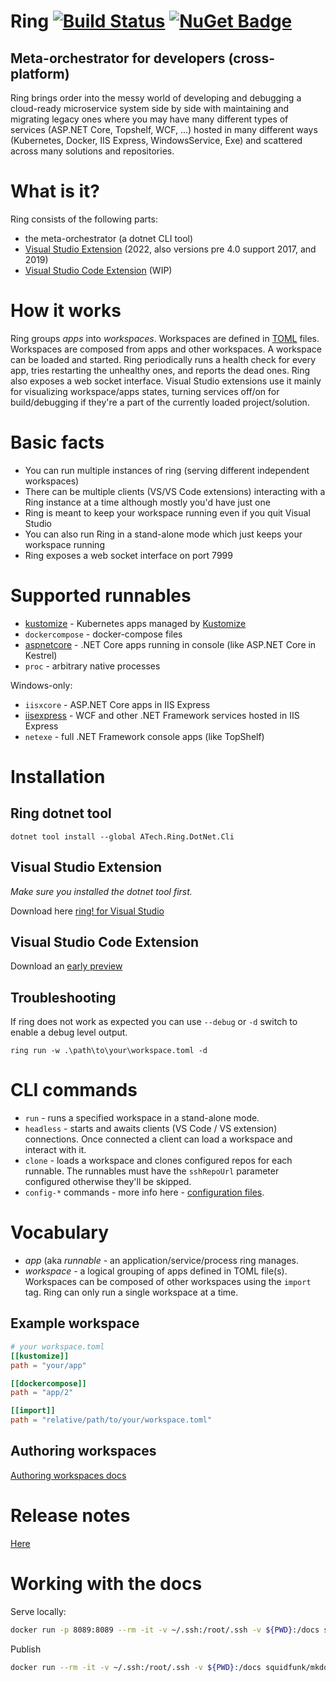 # Ring [![Build Status](https://dev.azure.com/queil/Ring/_apis/build/status/queil.ring?branchName=main)](https://dev.azure.com/Queil/Ring/_build/latest?definitionId=2&branchName=main) [![NuGet Badge](https://buildstats.info/nuget/ATech.Ring.Dotnet.Cli?includePreReleases=true)](https://www.nuget.org/packages/ATech.Ring.Dotnet.Cli)

## Meta-orchestrator for developers (cross-platform)

Ring brings order into the messy world of developing and debugging a cloud-ready microservice system side by side with
maintaining and migrating legacy ones where you may have many different types of services (ASP.NET Core, Topshelf,
WCF, ...) hosted in many different ways (Kubernetes, Docker, IIS Express, WindowsService, Exe) and scattered across many
solutions and repositories.

# What is it?

Ring consists of the following parts:

* the meta-orchestrator (a dotnet CLI tool)
* [Visual Studio Extension](https://marketplace.visualstudio.com/items?itemName=account-technologies.ring-vsix) (2022,
  also versions pre 4.0 support 2017, and 2019)
* [Visual Studio Code Extension](https://marketplace.visualstudio.com/items?itemName=queil.ring-vsce) (WIP)

# How it works

Ring groups *apps* into *workspaces*. Workspaces are defined in [TOML](https://github.com/toml-lang/toml) files.
Workspaces are composed from apps and other workspaces. A workspace can be loaded and started.
Ring periodically runs a health check for every app, tries restarting the unhealthy ones, and reports the dead ones.
Ring also exposes a web socket interface. Visual Studio extensions use it mainly for visualizing workspace/apps states,
turning services off/on for build/debugging if they're a part of the currently loaded project/solution.

# Basic facts

* You can run multiple instances of ring (serving different independent workspaces)
* There can be multiple clients (VS/VS Code extensions) interacting with a Ring instance at a time although mostly you'd
  have just one
* Ring is meant to keep your workspace running even if you quit Visual Studio
* You can also run Ring in a stand-alone mode which just keeps your workspace running
* Ring exposes a web socket interface on port 7999

# Supported runnables

* [kustomize](https://queil.github.io/ring/runnables/kustomize/) - Kubernetes apps managed
  by [Kustomize](https://kustomize.io/)
* `dockercompose` - docker-compose files
* [aspnetcore](https://queil.github.io/ring/runnables/aspnetcore/) - .NET Core apps running in console (like ASP.NET
  Core in Kestrel)
* `proc` - arbitrary native processes

Windows-only:

* `iisxcore` - ASP.NET Core apps in IIS Express
* [iisexpress](https://queil.github.io/ring/runnables/iisexpress/) - WCF and other .NET Framework services hosted in IIS
  Express
* `netexe` - full .NET Framework console apps (like TopShelf)

# Installation

## Ring dotnet tool

```
dotnet tool install --global ATech.Ring.DotNet.Cli
```

## Visual Studio Extension

*Make sure you installed the dotnet tool first.*

Download
here [ring! for Visual Studio](https://marketplace.visualstudio.com/items?itemName=account-technologies.ring-vsix)

## Visual Studio Code Extension

Download an [early preview](https://marketplace.visualstudio.com/items?itemName=queil.ring-vsce)

## Troubleshooting

If ring does not work as expected you can use `--debug` or `-d` switch to enable a debug level output.

```
ring run -w .\path\to\your\workspace.toml -d
```

# CLI commands

* `run` - runs a specified workspace in a stand-alone mode.
* `headless` - starts and awaits clients (VS Code / VS extension) connections. Once connected a client can load a
  workspace and interact with it.
* `clone` - loads a workspace and clones configured repos for each runnable. The runnables must have the `sshRepoUrl`
  parameter configured otherwise they'll be skipped.
* `config-*` commands - more info here - [configuration files](https://queil.github.io/ring/configuration/).

# Vocabulary

* *app* (aka *runnable* - an application/service/process ring manages.
* *workspace* - a logical grouping of apps defined in TOML file(s).
  Workspaces can be composed of other workspaces using the `import` tag.
  Ring can only run a single workspace at a time.

## Example workspace

```toml
# your workspace.toml
[[kustomize]]
path = "your/app"

[[dockercompose]]
path = "app/2"

[[import]]
path = "relative/path/to/your/workspace.toml"
```

## Authoring workspaces

[Authoring workspaces docs](https://queil.github.io/ring/authoring-workspaces/)

# Release notes

[Here](RELEASENOTES.md)

# Working with the docs

Serve locally:

```bash
docker run -p 8089:8089 --rm -it -v ~/.ssh:/root/.ssh -v ${PWD}:/docs squidfunk/mkdocs-material serve -a 0.0.0.0:8089
```

Publish

```bash
docker run --rm -it -v ~/.ssh:/root/.ssh -v ${PWD}:/docs squidfunk/mkdocs-material gh-deploy 
```
